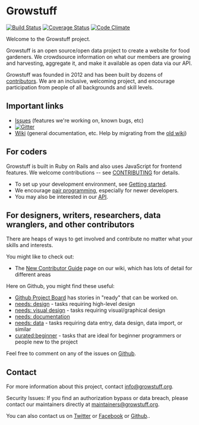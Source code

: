 # Growstuff

[![Build Status](https://travis-ci.org/Growstuff/growstuff.svg?branch=dev)](https://travis-ci.org/Growstuff/growstuff)
[![Coverage Status](https://coveralls.io/repos/github/Growstuff/growstuff/badge.svg?branch=dev)](https://coveralls.io/github/Growstuff/growstuff?branch=dev)
[![Code Climate](https://codeclimate.com/github/Growstuff/growstuff/badges/gpa.svg)](https://codeclimate.com/github/Growstuff/growstuff)

Welcome to the Growstuff project.

Growstuff is an open source/open data project to create a website for
food gardeners.  We crowdsource information on what our members are
growing and harvesting, aggregate it, and make it available as open data
via our API.

Growstuff was founded in 2012 and has been built by dozens of
[contributors](CONTRIBUTORS.md).  We are an inclusive, welcoming project, and
encourage participation from people of all backgrounds and skill levels.

## Important links

* [Issues](https://github.com/orgs/Growstuff/projects/1) (features we're
  working on, known bugs, etc)
* [![Gitter](https://badges.gitter.im/Growstuff/growstuff.svg)](https://gitter.im/Growstuff/growstuff?utm_source=badge&utm_medium=badge&utm_campaign=pr-badge)
* [Wiki](https://github.com/Growstuff/growstuff/wiki) (general documentation, etc. Help by migrating from the [old wiki](https://web.archive.org/web/*/wiki.growstuff.org))

## For coders

Growstuff is built in Ruby on Rails and also uses JavaScript for
frontend features. We welcome contributions -- see
[CONTRIBUTING](CONTRIBUTING.md) for details.

* To set up your development environment, see [Getting started](https://github.com/Growstuff/growstuff/wiki/New-contributor-guide).
* We encourage [pair programming](http://wiki.growstuff.org/index.php/Pairing), especially for newer developers.
* You may also be interested in our [API](https://github.com/Growstuff/growstuff/wiki/API).

## For designers, writers, researchers, data wranglers, and other contributors

There are heaps of ways to get involved and contribute no matter what
your skills and interests.

You might like to check out:

* The [New Contributor Guide](https://github.com/Growstuff/growstuff/wiki/New-contributor-guide)
  page on our wiki, which has lots of detail for different areas

Here on Github, you might find these useful:

* [Github Project Board](https://github.com/orgs/Growstuff/projects/1) has stories in "ready" that can be worked on.
* [needs: design](https://github.com/Growstuff/growstuff/labels/needs:%20design) - tasks requiring high-level design
* [needs: visual design](https://github.com/Growstuff/growstuff/labels/needs:%20visual+design) - tasks requiring visual/graphical design
* [needs: documentation](https://github.com/Growstuff/growstuff/labels/needs:%20documentation)
* [needs: data](https://github.com/Growstuff/growstuff/labels/needs:%20data) - tasks requiring data entry, data design, data import, or similar
* [curated:beginner](https://github.com/Growstuff/growstuff/labels/curated:%20beginner) - tasks that are ideal for beginner programmers or people new to the project

Feel free to comment on any of the issues on [Github](https://github.com/Growstuff/growstuff/issues).

## Contact

For more information about this project, contact [info@growstuff.org](mailto:info@growstuff.org).

Security Issues: If you find an authorization bypass or data breach, please contact our maintainers directly at [maintainers@growstuff.org](mailto:maintainers@growstuff.org).

You can also contact us on [Twitter](http://twitter.com/growstufforg/) or
[Facebook](https://www.facebook.com/pages/Growstuff/1531133417099494) or [Github](https://github.com/Growstuff/growstuff/issues)..
